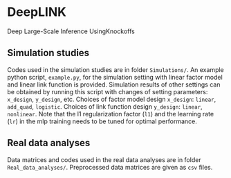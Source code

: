 # DeepLINK
Deep Large-Scale Inference UsingKnockoffs

## Simulation studies

Codes used in the simulation studies are in folder `Simulations/`. An example python script, `example.py`, for the simulation setting with linear factor model and linear link function is provided. Simulation results of other settings can be obtained by running this script with changes of setting parameters: `x_design`, `y_design`, etc. Choices of factor model design `x_design`: `linear`, `add_quad`, `logistic`. Choices of link function design `y_design`: `linear`, `nonlinear`. Note that the l1 regularization factor (`l1`) and the learning rate (`lr`) in the mlp training needs to be tuned for optimal performance.

## Real data analyses

Data matrices and codes used in the real data analyses are in folder `Real_data_analyses/`. Preprocessed data matrices are given as `csv` files. 
